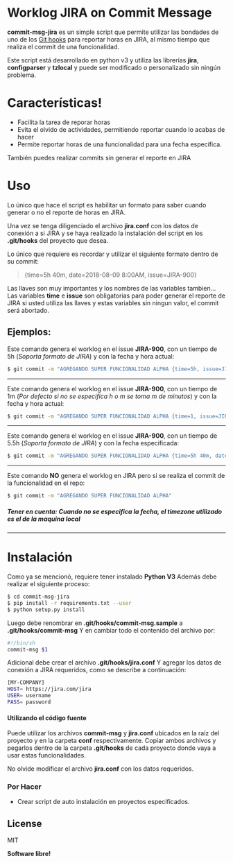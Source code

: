 # Worklog JIRA on Commit Message 

**commit-msg-jira** es un simple script que permite utilizar las bondades de uno de los [Git hooks] para reportar horas en JIRA, al mismo tiempo que realiza el commit de una funcionalidad.

Este script está desarrollado en python v3 y utiliza las librerías **jira**, **configparser** y **tzlocal** y puede ser modificado o personalizado sin ningún problema.

# Características!

  - Facilita la tarea de reporar horas
  - Evita el olvido de actividades, permitiendo reportar cuando lo acabas de hacer
  - Permite reportar horas de una funcionalidad para una fecha específica.

También puedes realizar commits sin generar el reporte en JIRA

# Uso

Lo único que hace el script es habilitar un formato para saber cuando generar o no el reporte de horas en JIRA.

Una vez se tenga diligenciado el archivo **jira.conf** con los datos de conexión a si JIRA y se haya realizado la instalación del script en los **.git/hooks** del proyecto que desea.

Lo único que requiere es recordar y utilizar el siguiente formato dentro de su commit:
> {time=5h 40m, date=2018-08-09 8:00AM, issue=JIRA-900}

Las llaves son muy importantes y los nombres de las variables tambien...
Las variables **time** e **issue** son obligatorias para poder generar el reporte de JIRA si usted utiliza las llaves y estas variables sin ningun valor, el commit será abortado.

## Ejemplos:
Este comando genera el worklog en el issue **JIRA-900**, con un tiempo de 5h (*Soporta formato de JIRA*) y con la fecha y hora actual:
```sh
$ git commit -m "AGREGANDO SUPER FUNCIONALIDAD ALPHA {time=5h, issue=JIRA-900}"
```
----
Este comando genera el worklog en el issue **JIRA-900**, con un tiempo de 1m (*Por defecto si no se especifica h o m se toma m de minutos*) y con la fecha y hora actual:
```sh
$ git commit -m "AGREGANDO SUPER FUNCIONALIDAD ALPHA {time=1, issue=JIRA-900}"
```
---

Este comando genera el worklog en el issue **JIRA-900**, con un tiempo de 5.5h (*Soporta formato de JIRA*) y con la fecha especificada:
```sh
$ git commit -m "AGREGANDO SUPER FUNCIONALIDAD ALPHA {time=5h 40m, date=2018-08-09 8:00AM, issue=JIRA-900}"
```

----
Este comando **NO** genera el worklog en JIRA pero si se realiza el commit de la funcionalidad en el repo:
```sh
$ git commit -m "AGREGANDO SUPER FUNCIONALIDAD ALPHA"
```

##### **Tener en cuenta:** *Cuando no se especifica la fecha, el timezone utilizado es el de la maquina local*

---
# Instalación

Como ya se mencionó, requiere tener instalado **Python V3**
Además debe realizar el siguiente proceso:
```sh
$ cd commit-msg-jira
$ pip install -r requirements.txt --user
$ python setup.py install
```

Luego debe renombrar en **.git/hooks/commit-msg.sample** a **.git/hooks/commit-msg**
Y en cambiar todo el contenido del archivo por: 
```sh
#!/bin/sh
commit-msg $1
```

Adicional debe crear el archivo **.git/hooks/jira.conf**
Y agregar los datos de conexión a JIRA requeridos, como se describe a continuación:

```sh
[MY-COMPANY]
HOST= https://jira.com/jira  
USER= username
PASS= password
```

#### Utilizando el código fuente
Puede utilizar los archivos **commit-msg** y **jira.conf** ubicados en la raíz del proyecto y en la carpeta **conf** respectivamente.
Copiar ambos archivos y pegarlos dentro de la carpeta **.git/hooks** de cada proyecto donde vaya a usar estas funcionalidades.

No olvide modificar el archivo **jira.conf** con los datos requeridos.

### Por Hacer

 - Crear script de auto instalación en proyectos especificados.
 
License
----

MIT


**Software libre!**

[//]: # (These are reference links used in the body of this note and get stripped out when the markdown processor does its job. There is no need to format nicely because it shouldn't be seen. Thanks SO - http://stackoverflow.com/questions/4823468/store-comments-in-markdown-syntax)


   [Git Hooks]: <https://git-scm.com/book/uz/v2/Customizing-Git-Git-Hooks>
   [git-repo-url]: <https://github.com/joemccann/dillinger.git>
   [john gruber]: <http://daringfireball.net>
   [df1]: <http://daringfireball.net/projects/markdown/>
   [markdown-it]: <https://github.com/markdown-it/markdown-it>
   [Ace Editor]: <http://ace.ajax.org>
   [node.js]: <http://nodejs.org>
   [Twitter Bootstrap]: <http://twitter.github.com/bootstrap/>
   [jQuery]: <http://jquery.com>
   [@tjholowaychuk]: <http://twitter.com/tjholowaychuk>
   [express]: <http://expressjs.com>
   [AngularJS]: <http://angularjs.org>
   [Gulp]: <http://gulpjs.com>

   [PlDb]: <https://github.com/joemccann/dillinger/tree/master/plugins/dropbox/README.md>
   [PlGh]: <https://github.com/joemccann/dillinger/tree/master/plugins/github/README.md>
   [PlGd]: <https://github.com/joemccann/dillinger/tree/master/plugins/googledrive/README.md>
   [PlOd]: <https://github.com/joemccann/dillinger/tree/master/plugins/onedrive/README.md>
   [PlMe]: <https://github.com/joemccann/dillinger/tree/master/plugins/medium/README.md>
   [PlGa]: <https://github.com/RahulHP/dillinger/blob/master/plugins/googleanalytics/README.md>
